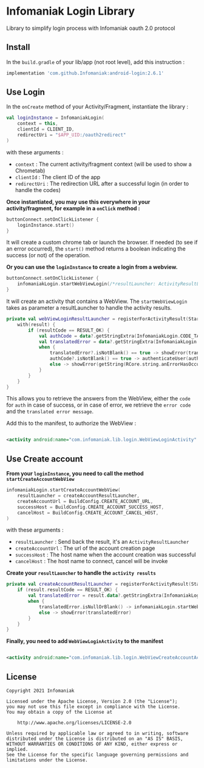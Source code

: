 # Infomaniak Login Library

Library to simplify login process with Infomaniak oauth 2.0 protocol

## Install

In the `build.gradle` of your lib/app (not root level), add this instruction :

```groovy
implementation 'com.github.Infomaniak:android-login:2.6.1'
```

## Use Login

In the `onCreate` method of your Activity/Fragment, instantiate the library :

```kotlin
val loginInstance = InfomaniakLogin(
    context = this,
    clientId = CLIENT_ID,
    redirectUri = "$APP_UID:/oauth2redirect"
)
```

with these arguments :

- `context` : The current activity/fragment context (will be used to show a Chrometab)
- `clientId` : The client ID of the app
- `redirectUri` : The redirection URL after a successful login (in order to handle the codes)

**Once instantiated, you may use this everywhere in your activity/fragment, for example in a `onClick` method :**

```kotlin
buttonConnect.setOnClickListener {
    loginInstance.start()
}
```

It will create a custom chrome tab or launch the browser.
If needed (to see if an error occurred), the `start()` method returns a boolean indicating the success (or not) of the operation.

**Or you can use the `loginInstance` to create a login from a webview.**

```kotlin
buttonConnect.setOnClickListener {
    infomaniakLogin.startWebViewLogin(/*resultLauncher: ActivityResultLauncher<Intent>*/)
}
```

It will create an activity that contains a WebView. The `startWebViewLogin` takes as parameter a resultLauncher to handle the
activity results.

```kotlin
private val webViewLoginResultLauncher = registerForActivityResult(StartActivityForResult()) { result ->
    with(result) {
        if (resultCode == RESULT_OK) {
            val authCode = data?.getStringExtra(InfomaniakLogin.CODE_TAG)
            val translatedError = data?.getStringExtra(InfomaniakLogin.ERROR_TRANSLATED_TAG)
            when {
                translatedError?.isNotBlank() == true -> showError(translatedError)
                authCode?.isNotBlank() == true -> authenticateUser(authCode)
                else -> showError(getString(RCore.string.anErrorHasOccurred))
            }
        }
    }
}
```

This allows you to retrieve the answers from the WebView, either the `code` for `auth` in case of success, or in case of error, we
retrieve the `error code` and the `translated error message`.

Add this to the manifest, to authorize the WebView :

```xml

<activity android:name="com.infomaniak.lib.login.WebViewLoginActivity" />
```

## Use Create account

**From your `loginInstance`, you need to call the method `startCreateAccountWebView`**

```kotlin
infomaniakLogin.startCreateAccountWebView(
    resultLauncher = createAccountResultLauncher,
    createAccountUrl = BuildConfig.CREATE_ACCOUNT_URL,
    successHost = BuildConfig.CREATE_ACCOUNT_SUCCESS_HOST,
    cancelHost = BuildConfig.CREATE_ACCOUNT_CANCEL_HOST,
)
```

with these arguments :

- `resultLauncher` : Send back the result, it's an `ActivityResultLauncher`
- `createAccountUrl` : The url of the account creation page
- `successHost` : The host name when the account creation was successful
- `cancelHost` : The host name to connect, cancel will be invoke

**Create your `resultLauncher` to handle the `activity results`**

```kotlin
private val createAccountResultLauncher = registerForActivityResult(StartActivityForResult()) { result ->
    if (result.resultCode == RESULT_OK) {
        val translatedError = result.data?.getStringExtra(InfomaniakLogin.ERROR_TRANSLATED_TAG)
        when {
            translatedError.isNullOrBlank() -> infomaniakLogin.startWebViewLogin(webViewLoginResultLauncher, false)
            else -> showError(translatedError)
        }
    }
}
```

**Finally, you need to add `WebViewLoginActivity` to the manifest**

```xml

<activity android:name="com.infomaniak.lib.login.WebViewCreateAccountActivity" />
```

## License

    Copyright 2021 Infomaniak
    
    Licensed under the Apache License, Version 2.0 (the "License");
    you may not use this file except in compliance with the License.
    You may obtain a copy of the License at
    
        http://www.apache.org/licenses/LICENSE-2.0
    
    Unless required by applicable law or agreed to in writing, software
    distributed under the License is distributed on an "AS IS" BASIS,
    WITHOUT WARRANTIES OR CONDITIONS OF ANY KIND, either express or implied.
    See the License for the specific language governing permissions and
    limitations under the License.
